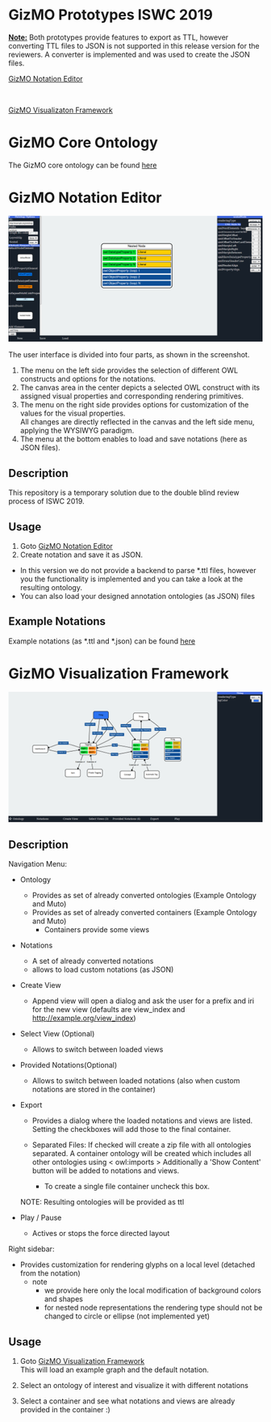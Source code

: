 #  GizMO Prototypes ISWC 2019
 <b><u>Note:</u></b> Both prototypes provide features to export as TTL, however 
  converting TTL files to JSON is not supported in this release version for the reviewers.
  A converter is implemented and was used to create the JSON files.
  
 <a href=google.com> GizMO Notation Editor </a>
 
 <br>
  
 <a href=google.com> GizMO Visualizaton Framework </a> 
 
# GizMO Core Ontology
 The GizMO core ontology can be found <a href=google.com> here </a>
 
# GizMO Notation Editor
 
 ![alt text](images/gne.png)

The user interface is divided into four parts, as shown in the screenshot.

1) The menu on the left side provides the selection of different OWL constructs and options for the notations.
2) The canvas area in the center depicts a selected OWL construct with its assigned visual properties and corresponding rendering primitives.
3) The menu on the right side provides options for customization of the values for the visual properties.	
		All changes are directly reflected in the canvas and the left side menu, applying the WYSIWYG paradigm.
4) The menu at the bottom enables to load and save notations (here as JSON files). 


## Description

This repository is a temporary solution due to the double blind review process of ISWC 2019.
 
## Usage
1) Goto  <a href=google.com> GizMO Notation Editor </a>
2) Create notation and save it as JSON. 
 * In this version we do not provide a backend to parse *.ttl files, however
 you the functionality is implemented and you can take a look at the resulting ontology. 
 * You can also load your designed annotation ontologies (as JSON) files 
 
## Example Notations
Example notations (as *.ttl and *.json) can be found  <a href=google.com> here </a>

  
  
# GizMO Visualization Framework
 ![alt text](images/gvf.png)
 
 ## Description 
  Navigation Menu:
  * Ontology
    * Provides as set of already converted ontologies (Example Ontology and Muto)
    * Provides as set of already converted containers (Example Ontology and Muto)
        * Containers provide some views             
 * Notations
    * A set of already converted notations
    * allows to load custom notations (as JSON)
    
 * Create View 
    * Append view will open a dialog and ask the user for a prefix and iri for the new view
    (defaults are view_index and http://example.org/view_index)
 * Select View (Optional)
    * Allows to switch between loaded views
 * Provided Notations(Optional)
     * Allows to switch between loaded notations (also when custom notations are stored in the container)
  
 * Export 
     * Provides a dialog where the loaded notations and views are listed.<br>
     Setting the checkboxes will add those to the final container.

     * Separated Files: If checked will create a zip file with all ontologies separated.
      A container ontology will be created which includes all other ontologies using < owl:imports >
      Additionally a 'Show Content' button will be added to notations and views. 
      
        * To create a single file container uncheck this box.

    NOTE: Resulting ontologies will be provided as ttl
    
      

 * Play / Pause
    * Actives or stops the force directed layout 

Right sidebar:
  * Provides customization for rendering glyphs on a local level (detached from the notation)
    * note
        * we provide here only the local modification of background colors and shapes
        * for nested node representations the rendering type should not be changed to circle or ellipse (not implemented yet)
         
    
     
 ## Usage
 1) Goto  <a href=google.com> GizMO Visualization Framework</a> <br>
    This will load an example graph and the default notation.
 
 2) Select an ontology of interest and visualize it with different notations
 3) Select a container and see what notations and views are already provided in the container :)
    